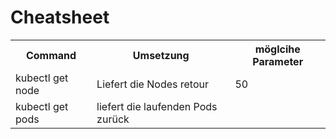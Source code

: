# Cheatsheet

 <table style="width:100%">
  <tr>
    <th>Command</th>
    <th>Umsetzung</th>
    <th> möglcihe Parameter</th>
  </tr>
  <tr>
    <td>kubectl get node</td>
    <td>Liefert die Nodes retour</td>
    <td>50</td>
  </tr>
  <tr>
    <td>kubectl get pods</td>
    <td>liefert die laufenden Pods zurück</td>
    <td></td>
  </tr>
</table> 